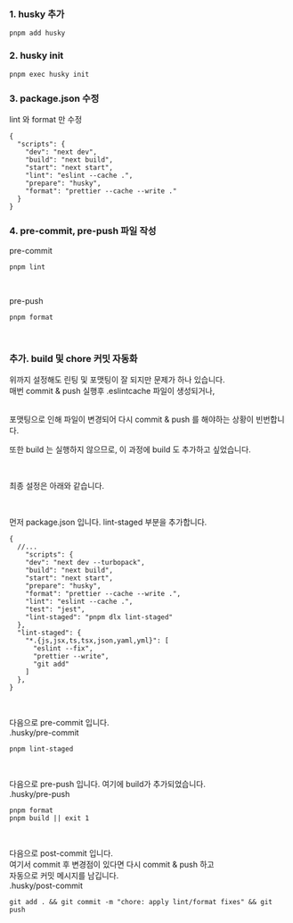 <h3 data-ke-size="size23">1. husky 추가</h3>
<pre class="dockerfile"><code>pnpm add husky</code></pre>
<h3 data-ke-size="size23">2. husky init</h3>
<pre class="bash"><code>pnpm exec husky init</code></pre>
<h3 data-ke-size="size23">3. package.json 수정</h3>
<p data-ke-size="size16">lint 와 format 만 수정</p>
<pre class="javascript" data-ke-language="javascript"><code>{
  "scripts": {
    "dev": "next dev",
    "build": "next build",
    "start": "next start",
    "lint": "eslint --cache .",
    "prepare": "husky",
    "format": "prettier --cache --write ."
  }
}</code></pre>
<h3 data-ke-size="size23">4. pre-commit, pre-push 파일 작성</h3>
<p data-ke-size="size16">pre-commit</p>
<pre class="ebnf"><code>pnpm lint</code></pre>
<p data-ke-size="size16">&nbsp;</p>
<p data-ke-size="size16">pre-push</p>
<pre class="dos"><code>pnpm format</code></pre>
<p data-ke-size="size16">&nbsp;</p>
<h3 data-ke-size="size23">추가. build 및 chore 커밋 자동화</h3>
<p data-ke-size="size16">위까지 설정해도 린팅 및 포맷팅이 잘 되지만 문제가 하나 있습니다.<br />매번 commit &amp; push 실행후 .eslintcache 파일이 생성되거나,</p>
<p data-ke-size="size16"><br />포맷팅으로 인해 파일이 변경되어 다시 commit &amp; push 를 해야하는 상황이 빈번합니다.</p>
<p data-ke-size="size16">또한 build 는 실행하지 않으므로, 이 과정에 build 도 추가하고 싶었습니다.</p>
<p data-ke-size="size16">&nbsp;</p>
<p data-ke-size="size16">최종 설정은 아래와 같습니다.</p>
<p data-ke-size="size16">&nbsp;</p>
<p data-ke-size="size16">먼저 package.json 입니다. lint-staged 부분을 추가합니다.</p>
<pre class="javascript" data-ke-language="javascript"><code>{
  //...
    "scripts": {
    "dev": "next dev --turbopack",
    "build": "next build",
    "start": "next start",
    "prepare": "husky",
    "format": "prettier --cache --write .",
    "lint": "eslint --cache .",
    "test": "jest",
    "lint-staged": "pnpm dlx lint-staged"
  },
  "lint-staged": {
    "*.{js,jsx,ts,tsx,json,yaml,yml}": [
      "eslint --fix",
      "prettier --write",
      "git add"
    ]
  },
}</code></pre>
<p data-ke-size="size16">&nbsp;</p>
<p data-ke-size="size16">다음으로 pre-commit 입니다.<br />.husky/pre-commit</p>
<pre class="javascript" data-ke-language="javascript"><code>pnpm lint-staged</code></pre>
<p data-ke-size="size16">&nbsp;</p>
<p data-ke-size="size16">다음으로 pre-push 입니다. 여기에 build가 추가되었습니다.<br />.husky/pre-push</p>
<pre class="javascript" data-ke-language="javascript"><code>pnpm format
pnpm build || exit 1</code></pre>
<p data-ke-size="size16">&nbsp;</p>
<p data-ke-size="size16">다음으로 post-commit 입니다.<br />여기서 commit 후 변경점이 있다면 다시 commit &amp; push 하고<br />자동으로 커밋 메시지를 남깁니다.<br />.husky/post-commit</p>
<pre class="javascript" data-ke-language="javascript"><code>git add . &amp;&amp; git commit -m "chore: apply lint/format fixes" &amp;&amp; git push</code></pre>
